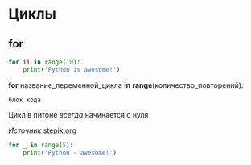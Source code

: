 # Циклы

## for

```python
for ii in range(10):
    print('Python is awesome!')
```

**for** название_переменной_цикла **in** **range**(количество_повторений):
    
    блок кода

Цикл в питоне *всегда* начинается с нуля

*Источник* [stepik.org](https://stepik.org/lesson/265118/step/6?unit=246067)

```python
for _ in range(5):
    print('Python - awesome!')
```